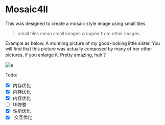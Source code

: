 # Mosaic4ll

This was designed to create a mosaic style image using small tiles.
> small tiles mean small images cropped from other images.

Example as below. A stunning picture of my good-looking little sister. You will find that this picture was actually composed by many of her other pictures, if you enlarge it. Pretty amazing, huh？

![a](http://i1.piimg.com/4851/8bd7eb202d6ca569.jpg)

Todo:
* [x]  内存优化
* [x]  内存优化
* [x]  内存优化
* [ ]  UI修整
* [x]  性能优化
* [x]  交互优化
